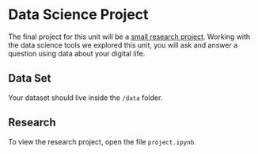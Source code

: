 # Data Science Project

The final project for this unit will be a [small research project](https://cs.fablearn.org/courses/cs9/unit01/project/). Working with the data science tools we explored this unit, you will ask and answer a question using data about your digital life. 

## Data Set

Your dataset should live inside the `/data` folder. 

## Research

To view the research project, open the file `project.ipynb`. 


